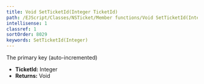 ```yaml
---
title: Void SetTicketId(Integer TicketId)
path: /EJScript/Classes/NSTicket/Member functions/Void SetTicketId(Integer p_0)
intellisense: 1
classref: 1
sortOrder: 8029
keywords: SetTicketId(Integer)
---
```



The primary key (auto-incremented)



* **TicketId:** Integer
* **Returns:** Void


